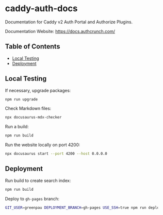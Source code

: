 # caddy-auth-docs

Documentation for Caddy v2 Auth Portal and Authorize Plugins.

Documentation Website: https://docs.authcrunch.com/

<!-- begin-markdown-toc -->
## Table of Contents

* [Local Testing](#local-testing)
* [Deployment](#deployment)

<!-- end-markdown-toc -->

## Local Testing

If necessary, upgrade packages:

```bash
npm run upgrade
```

Check Markdown files:

```bash
npx docusaurus-mdx-checker
```

Run a build:

```bash
npm run build
```

Run the website locally on port 4200:

```bash
npx docusaurus start --port 4200 --host 0.0.0.0
```

## Deployment

Run build to create search index:

```bash
npm run build
```

Deploy to `gh-pages` branch:

```bash
GIT_USER=greenpau DEPLOYMENT_BRANCH=gh-pages USE_SSH=true npm run deploy
```
